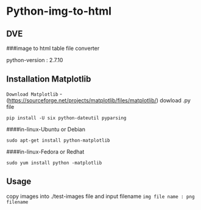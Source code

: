 Python-img-to-html
===================

DVE
------------------
###image to html table file converter

python-version : 2.7.10

Installation Matplotlib
-----------------
`Download Matplotlib` - (https://sourceforge.net/projects/matplotlib/files/matplotlib/)
dowload .py file
```
pip install -U six python-dateutil pyparsing
```
####in-linux-Ubuntu or Debian
```
sudo apt-get install python-matplotlib
```
####in-linux-Fedora or Redhat
```
sudo yum install python -matplotlib
```

Usage
------------------
copy images into ./test-images file and input filename 
`img file name : png filename`

